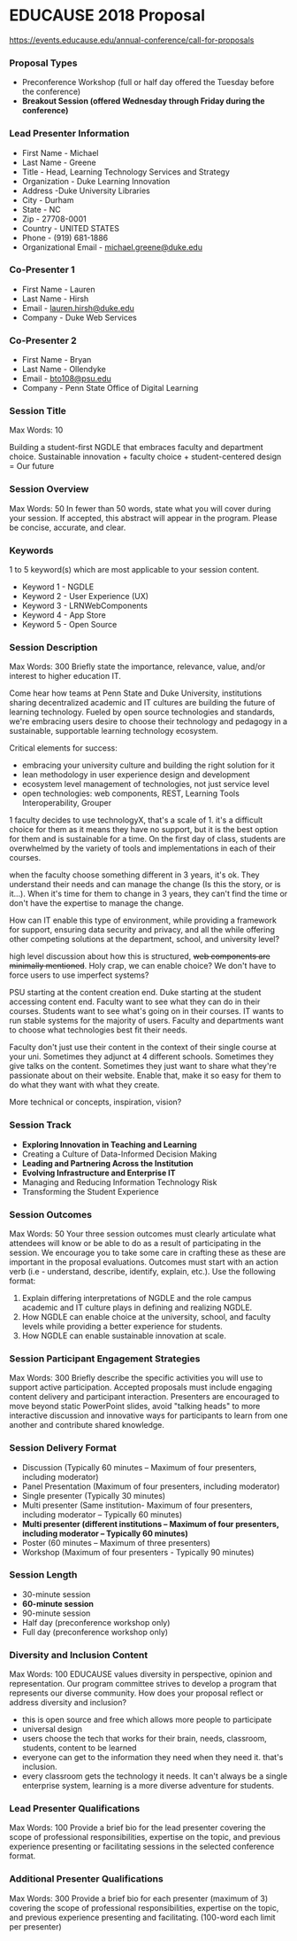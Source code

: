 # EDUCAUSE 2018 Proposal
https://events.educause.edu/annual-conference/call-for-proposals

### Proposal Types
* Preconference Workshop (full or half day offered the Tuesday before the conference)
* **Breakout Session (offered Wednesday through Friday during the conference)**

### Lead Presenter Information
* First Name - Michael
* Last Name - Greene
* Title - Head, Learning Technology Services and Strategy
* Organization - Duke Learning Innovation
* Address  -Duke University Libraries
* City - Durham
* State - NC
* Zip - 27708-0001
* Country - UNITED STATES
* Phone - (919) 681-1886
* Organizational Email - michael.greene@duke.edu

### Co-Presenter 1
* First Name - Lauren
* Last Name - Hirsh
* Email - lauren.hirsh@duke.edu
* Company - Duke Web Services

### Co-Presenter 2
* First Name - Bryan
* Last Name - Ollendyke
* Email - bto108@psu.edu
* Company - Penn State Office of Digital Learning

### Session Title
Max Words: 10

Building a student-first NGDLE that embraces faculty and department choice.
Sustainable innovation + faculty choice + student-centered design = Our future


### Session Overview
Max Words: 50 In fewer than 50 words, state what you will cover during your session. If accepted, this abstract will appear in the program. Please be concise, accurate, and clear.


### Keywords
1 to 5 keyword(s) which are most applicable to your session content.

* Keyword 1 - NGDLE
* Keyword 2 - User Experience (UX)
* Keyword 3 - LRNWebComponents
* Keyword 4 - App Store
* Keyword 5 - Open Source


### Session Description
Max Words: 300 Briefly state the importance, relevance, value, and/or interest to higher education IT.

Come hear how teams at Penn State and Duke University, institutions sharing decentralized academic and IT cultures are building the future of learning technology. Fueled by open source technologies and standards, we're embracing users desire to choose their technology and pedagogy in a sustainable, supportable learning technology ecosystem.   

Critical elements for success: 
- embracing your university culture and building the right solution for it
- lean methodology in user experience design and development
- ecosystem level management of technologies, not just service level
- open technologies: web components, REST, Learning Tools Interoperability, Grouper


1 faculty decides to use technologyX, that's a scale of 1. it's a difficult choice for them as it means they have no support, but it is the best option for them and is sustainable for a time. On the first day of class, students are overwhelmed by the variety of tools and implementations in each of their courses.

when the faculty choose something different in 3 years, it's ok. They understand their needs and can manage the change (Is this the story, or is it...). When it's time for them to change in 3 years, they can't find the time or don't have the expertise to manage the change.

How can IT enable this type of environment, while providing a framework for support, ensuring data security and privacy, and all the while offering other competing solutions at the department, school, and university level?

high level discussion about how this is structured, ~~web components are minimally mentioned~~.
Holy crap, we can enable choice? We don't have to force users to use imperfect systems?

PSU starting at the content creation end. Duke starting at the student accessing content end. Faculty want to see what they can do in their courses. Students want to see what's going on in their courses. IT wants to run stable systems for the majority of users. Faculty and departments want to choose what technologies best fit their needs. 

Faculty don't just use their content in the context of their single course at your uni. Sometimes they adjunct at 4 different schools. Sometimes they give talks on the content. Sometimes they just want to share what they're passionate about on their website. Enable that, make it so easy for them to do what they want with what they create.

More technical or concepts, inspiration, vision?

### Session Track
* **Exploring Innovation in Teaching and Learning**
* Creating a Culture of Data-Informed Decision Making
* **Leading and Partnering Across the Institution**
* **Evolving Infrastructure and Enterprise IT**
* Managing and Reducing Information Technology Risk
* Transforming the Student Experience

### Session Outcomes
Max Words: 50 Your three session outcomes must clearly articulate what attendees will know or be able to do as a result of participating in the session. We encourage you to take some care in crafting these as these are important in the proposal evaluations. Outcomes must start with an action verb (i.e - understand, describe, identify, explain, etc.). Use the following format:

1. Explain differing interpretations of NGDLE and the role campus academic and IT culture plays in defining and realizing NGDLE.
2. How NGDLE can enable choice at the university, school, and faculty levels while providing a better experience for students.
3. How NGDLE can enable sustainable innovation at scale.


### Session Participant Engagement Strategies
Max Words: 300 Briefly describe the specific activities you will use to support active participation. Accepted proposals must include engaging content delivery and participant interaction. Presenters are encouraged to move beyond static PowerPoint slides, avoid "talking heads" to more interactive discussion and innovative ways for participants to learn from one another and contribute shared knowledge.

### Session Delivery Format
* Discussion (Typically 60 minutes – Maximum of four presenters, including moderator)
* Panel Presentation (Maximum of four presenters, including moderator)
* Single presenter (Typically 30 minutes)
* Multi presenter (Same institution- Maximum of four presenters, including moderator – Typically 60 minutes)
* **Multi presenter (different institutions – Maximum of four presenters, including moderator – Typically 60 minutes)**
* Poster (60 minutes – Maximum of three presenters)
* Workshop (Maximum of four presenters - Typically 90 minutes)

### Session Length
* 30-minute session
* **60-minute session**
* 90-minute session
* Half day (preconference workshop only)
* Full day (preconference workshop only)


### Diversity and Inclusion Content
Max Words: 100 EDUCAUSE values diversity in perspective, opinion and representation. Our program committee strives to develop a program that represents our diverse community. How does your proposal reflect or address diversity and inclusion?

* this is open source and free which allows more people to participate
* universal design
* users choose the tech that works for their brain, needs, classroom, students, content to be learned
* everyone can get to the information they need when they need it. that's inclusion.
* every classroom gets the technology it needs. It can't always be a single enterprise system, learning is a more diverse adventure for students.


### Lead Presenter Qualifications
Max Words: 100 Provide a brief bio for the lead presenter covering the scope of professional responsibilities, expertise on the topic, and previous experience presenting or facilitating sessions in the selected conference format.

### Additional Presenter Qualifications
Max Words: 300 Provide a brief bio for each presenter (maximum of 3) covering the scope of professional responsibilities, expertise on the topic, and previous experience presenting and facilitating. (100-word each limit per presenter)
